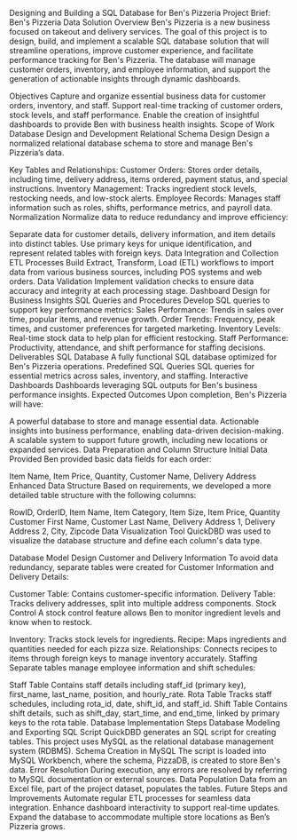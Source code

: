 Designing and Building a SQL Database for Ben's Pizzeria
Project Brief: Ben's Pizzeria Data Solution
Overview
Ben's Pizzeria is a new business focused on takeout and delivery services. The goal of this project is to design, build, and implement a scalable SQL database solution that will streamline operations, improve customer experience, and facilitate performance tracking for Ben's Pizzeria. The database will manage customer orders, inventory, and employee information, and support the generation of actionable insights through dynamic dashboards.

Objectives
Capture and organize essential business data for customer orders, inventory, and staff.
Support real-time tracking of customer orders, stock levels, and staff performance.
Enable the creation of insightful dashboards to provide Ben with business health insights.
Scope of Work
Database Design and Development
Relational Schema Design
Design a normalized relational database schema to store and manage Ben's Pizzeria’s data.

Key Tables and Relationships:
Customer Orders: Stores order details, including time, delivery address, items ordered, payment status, and special instructions.
Inventory Management: Tracks ingredient stock levels, restocking needs, and low-stock alerts.
Employee Records: Manages staff information such as roles, shifts, performance metrics, and payroll data.
Normalization
Normalize data to reduce redundancy and improve efficiency:

Separate data for customer details, delivery information, and item details into distinct tables.
Use primary keys for unique identification, and represent related tables with foreign keys.
Data Integration and Collection
ETL Processes
Build Extract, Transform, Load (ETL) workflows to import data from various business sources, including POS systems and web orders.
Data Validation
Implement validation checks to ensure data accuracy and integrity at each processing stage.
Dashboard Design for Business Insights
SQL Queries and Procedures
Develop SQL queries to support key performance metrics:
Sales Performance: Trends in sales over time, popular items, and revenue growth.
Order Trends: Frequency, peak times, and customer preferences for targeted marketing.
Inventory Levels: Real-time stock data to help plan for efficient restocking.
Staff Performance: Productivity, attendance, and shift performance for staffing decisions.
Deliverables
SQL Database
A fully functional SQL database optimized for Ben's Pizzeria operations.
Predefined SQL Queries
SQL queries for essential metrics across sales, inventory, and staffing.
Interactive Dashboards
Dashboards leveraging SQL outputs for Ben's business performance insights.
Expected Outcomes
Upon completion, Ben's Pizzeria will have:

A powerful database to store and manage essential data.
Actionable insights into business performance, enabling data-driven decision-making.
A scalable system to support future growth, including new locations or expanded services.
Data Preparation and Column Structure
Initial Data Provided
Ben provided basic data fields for each order:

Item Name, Item Price, Quantity, Customer Name, Delivery Address
Enhanced Data Structure
Based on requirements, we developed a more detailed table structure with the following columns:

RowID, OrderID, Item Name, Item Category, Item Size, Item Price, Quantity
Customer First Name, Customer Last Name, Delivery Address 1, Delivery Address 2, City, Zipcode
Data Visualization Tool
QuickDBD was used to visualize the database structure and define each column's data type.

Database Model Design
Customer and Delivery Information
To avoid data redundancy, separate tables were created for Customer Information and Delivery Details:

Customer Table: Contains customer-specific information.
Delivery Table: Tracks delivery addresses, split into multiple address components.
Stock Control
A stock control feature allows Ben to monitor ingredient levels and know when to restock.

Inventory: Tracks stock levels for ingredients.
Recipe: Maps ingredients and quantities needed for each pizza size.
Relationships: Connects recipes to items through foreign keys to manage inventory accurately.
Staffing
Separate tables manage employee information and shift schedules:

Staff Table
Contains staff details including staff_id (primary key), first_name, last_name, position, and hourly_rate.
Rota Table
Tracks staff schedules, including rota_id, date, shift_id, and staff_id.
Shift Table
Contains shift details, such as shift_day, start_time, and end_time, linked by primary keys to the rota table.
Database Implementation Steps
Database Modeling and Exporting SQL Script
QuickDBD generates an SQL script for creating tables. This project uses MySQL as the relational database management system (RDBMS).
Schema Creation in MySQL
The script is loaded into MySQL Workbench, where the schema, PizzaDB, is created to store Ben's data.
Error Resolution
During execution, any errors are resolved by referring to MySQL documentation or external sources.
Data Population
Data from an Excel file, part of the project dataset, populates the tables.
Future Steps and Improvements
Automate regular ETL processes for seamless data integration.
Enhance dashboard interactivity to support real-time updates.
Expand the database to accommodate multiple store locations as Ben’s Pizzeria grows.

